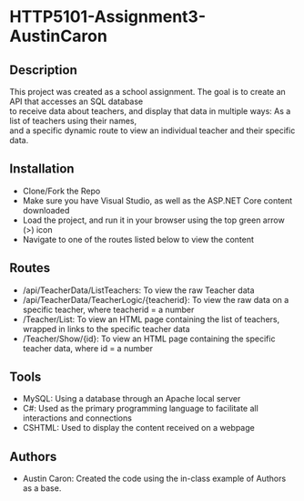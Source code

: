 # HTTP5101-Assignment3-AustinCaron

## Description
This project was created as a school assignment. The goal is to create an API that accesses an SQL database
<br>
to receive data about teachers, and display that data in multiple ways: As a list of teachers using their names,
<br>
and a specific dynamic route to view an individual teacher and their specific data.

## Installation
- Clone/Fork the Repo
- Make sure you have Visual Studio, as well as the ASP.NET Core content downloaded
- Load the project, and run it in your browser using the top green arrow (>) icon
- Navigate to one of the routes listed below to view the content

## Routes
- /api/TeacherData/ListTeachers: To view the raw Teacher data
- /api/TeacherData/TeacherLogic/{teacherid}: To view the raw data on a specific teacher, where teacherid = a number
- /Teacher/List: To view an HTML page containing the list of teachers, wrapped in links to the specific teacher data
- /Teacher/Show/{id}: To view an HTML page containing the specific teacher data, where id = a number

## Tools
- MySQL: Using a database through an Apache local server
- C#: Used as the primary programming language to facilitate all interactions and connections
- CSHTML: Used to display the content received on a webpage

## Authors
- Austin Caron: Created the code using the in-class example of Authors as a base.
